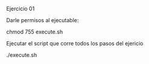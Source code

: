 
Ejercicio 01

Darle permisos al ejecutable:

chmod 755 execute.sh

Ejecutar el script que corre todos los pasos del ejericio

./execute.sh